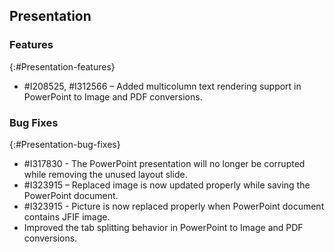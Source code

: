 ## Presentation

### Features
{:#Presentation-features}

* \#I208525, \#I312566 – Added multicolumn text rendering support in PowerPoint to Image and PDF conversions.

### Bug Fixes
{:#Presentation-bug-fixes}

* \#I317830 - The PowerPoint presentation will no longer be corrupted while removing the unused layout slide.
* \#I323915 – Replaced image is now updated properly while saving the PowerPoint document.
* \#I323915 - Picture is now replaced properly when PowerPoint document contains JFIF image.
* Improved the tab splitting behavior in PowerPoint to Image and PDF conversions.